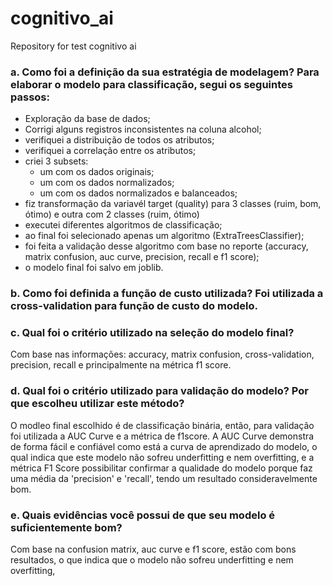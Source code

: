 # cognitivo_ai
Repository for test cognitivo ai

### a. Como foi a definição da sua estratégia de modelagem? Para elaborar o modelo para classificação, segui os seguintes passos:
  - Exploração da base de dados;
  - Corrigi alguns registros inconsistentes na coluna alcohol;
  - verifiquei a distribuição de todos os atributos;
  - verifiquei a correlação entre os atributos;
  - criei 3 subsets:
    - um com os dados originais;
    - um com os dados normalizados;
    - um com os dados normalizados e balanceados;
  - fiz transformação da variavél target (quality) para 3 classes (ruim, bom, ótimo) e outra com 2 classes (ruim, ótimo)
  - executei diferentes algoritmos de classificação;
  - ao final foi selecionado apenas um algoritmo (ExtraTreesClassifier);
  - foi feita a validação desse algoritmo com base no reporte (accuracy, matrix confusion, auc curve, precision, recall e f1 score);
  - o modelo final foi salvo em joblib.
  
### b. Como foi definida a função de custo utilizada? Foi utilizada a cross-validation para função de custo do modelo.

### c. Qual foi o critério utilizado na seleção do modelo final? 
Com base nas informações: accuracy, matrix confusion, cross-validation, precision, recall e principalmente na métrica f1 score.

### d. Qual foi o critério utilizado para validação do modelo? Por que escolheu utilizar este método? 
O modleo final escolhido é de classificação binária, então, para validação foi utilizada a AUC Curve e a métrica de f1score.
A AUC Curve demonstra de forma fácil e confiável como está a curva de aprendizado do modelo, o qual indica que este modelo não sofreu underfitting e nem overfitting, e a métrica F1 Score possibilitar confirmar a qualidade do modelo porque faz uma média da 'precision' e 'recall', tendo um resultado consideravelmente bom. 

### e. Quais evidências você possui de que seu modelo é suficientemente bom? 
Com base na confusion matrix, auc curve e f1 score, estão com bons resultados, o que indica que o modelo não sofreu underfitting e nem overfitting, 

